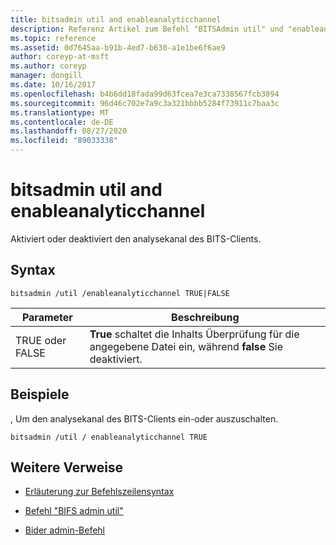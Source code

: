 ```yaml
---
title: bitsadmin util and enableanalyticchannel
description: Referenz Artikel zum Befehl "BITSAdmin util" und "enableanalyticchannel", der den analysekanal des BITS-Clients aktiviert oder deaktiviert.
ms.topic: reference
ms.assetid: 0d7645aa-b91b-4ed7-b630-a1e1be6f6ae9
author: coreyp-at-msft
ms.author: coreyp
manager: dongill
ms.date: 10/16/2017
ms.openlocfilehash: b4b6dd18fada99d63fcea7e3ca7338567fcb3894
ms.sourcegitcommit: 96d46c702e7a9c3a321bbbb5284f73911c7baa3c
ms.translationtype: MT
ms.contentlocale: de-DE
ms.lasthandoff: 08/27/2020
ms.locfileid: "89033338"
---
```

# <a name="bitsadmin-util-and-enableanalyticchannel"></a>bitsadmin util and enableanalyticchannel

Aktiviert oder deaktiviert den analysekanal des BITS-Clients.

## <a name="syntax"></a>Syntax

```
bitsadmin /util /enableanalyticchannel TRUE|FALSE
```

| Parameter | Beschreibung |
| --------- | ---------- |
| TRUE oder FALSE | **True** schaltet die Inhalts Überprüfung für die angegebene Datei ein, während **false** Sie deaktiviert. |

## <a name="examples"></a>Beispiele

, Um den analysekanal des BITS-Clients ein-oder auszuschalten.

```
bitsadmin /util / enableanalyticchannel TRUE
```

## <a name="additional-references"></a>Weitere Verweise

- [Erläuterung zur Befehlszeilensyntax](command-line-syntax-key.md)

- [Befehl "BIFS admin util"](bitsadmin-util.md)

- [Bider admin-Befehl](bitsadmin.md)
